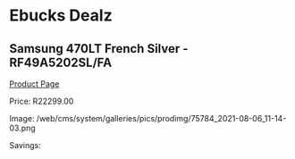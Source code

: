 
# Ebucks Dealz
## Samsung 470LT French Silver - RF49A5202SL/FA
[Product Page](https://www.ebucks.com/web/shop/productSelected.do?prodId=1209732610&catId=704986856)

Price: R22299.00

Image: /web/cms/system/galleries/pics/prodimg/75784_2021-08-06_11-14-03.png

Savings: 


	